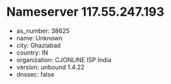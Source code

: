# Nameserver 117.55.247.193

* as_number: 38625
* name: Unknown
* city: Ghaziabad
* country: IN
* organization: CJONLINE ISP India
* version: unbound 1.4.22
* dnssec: false
